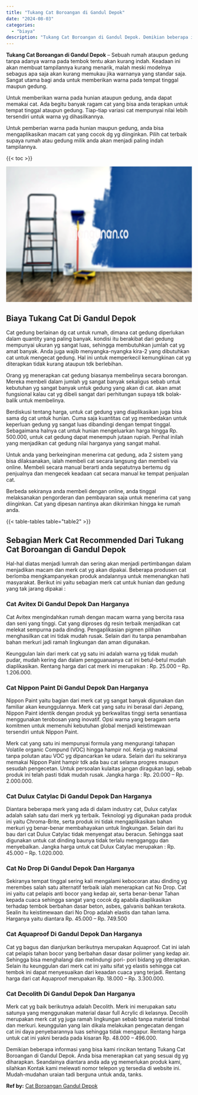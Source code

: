 ```yaml
---
title: "Tukang Cat Boroangan di Gandul Depok"
date: "2024-08-03"
categories: 
  - "biaya"
description: "Tukang Cat Boroangan di Gandul Depok. Demikian beberapa informasi yang bisa kami rincikan tentang Tukang Cat Boroangan di Gandul Depok. Anda bisa menerapkan..."
---
```


**Tukang Cat Boroangan di Gandul Depok** – Sebuah rumah ataupun gedung tanpa adanya warna pada tembok tentu akan kurang indah. Keadaan ini akan membuat tampilannya kurang menarik, malah meski modelnya sebagus apa saja akan kurang memukau jika warnanya yang standar saja. Sangat utama bagi anda untuk memberikan warna pada tempat tinggal maupun gedung.

Untuk memberikan warna pada hunian ataupun gedung, anda dapat memakai cat. Ada begitu banyak ragam cat yang bisa anda terapkan untuk tempat tinggal ataupun gedung. Tiap-tiap variasi cat mempunyai nilai lebih tersendiri untuk warna yg dihasilkannya.

Untuk pemberian warna pada hunian maupun gedung, anda bisa mengaplikasikan macam cat yang cocok dg yg diinginkan. Pilih cat terbaik supaya rumah atau gedung milik anda akan menjadi paling indah tampilannya.

{{< toc >}}

![Tukang Cat Boroangan di Gandul Depok](/images/jasa-cat-murah11.png)

## Biaya Tukang Cat Di Gandul Depok

Cat gedung berlainan dg cat untuk rumah, dimana cat gedung diperlukan dalam quantity yang paling banyak. kondisi itu berakibat dari gedung mempunyai ukuran yg sangat luas, sehingga membutuhkan jumlah cat yg amat banyak. Anda juga wajib menyangka-nyangka kira-2 yang dibutuhkan cat untuk mengecat gedung. Hal ini untuk memperkecil kemungkinan cat yg diterapkan tidak kurang ataupun tdk berlebihan.

Orang yg menerapkan cat gedung biasanya membelinya secara borongan. Mereka membeli dalam jumlah yg sangat banyak sekaligus sebab untuk kebutuhan yg sangat banyak untuk gedung yang akan di cat. akan amat fungsional kalau cat yg dibeli sangat dari perhitungan supaya tdk bolak-balik untuk membelinya.

Berdiskusi tentang harga, untuk cat gedung yang diaplikasikan juga bisa sama dg cat untuk hunian. Cuma saja kuantitas cat yg membedakan untuk keperluan gedung yg sangat luas dibandingi dengan tempat tinggal. Sebagaimana halnya cat untuk hunian mengeluarkan harga hingga Rp. 500.000, untuk cat gedung dapat menempuh jutaan rupiah. Perihal inilah yang menjadikan cat gedung nilai harganya yang sangat mahal.

Untuk anda yang berkeinginan menerima cat gedung, ada 2 sistem yang bisa dilaksanakan, ialah membeli cat secara langsung dan membeli via online. Membeli secara manual berarti anda sepatutnya bertemu dg penjualnya dan mengecek keadaan cat secara manual ke tempat penjualan cat.

Berbeda sekiranya anda membeli dengan online, anda tinggal melaksanakan pengorderan dan pembayaran saja untuk menerima cat yang diinginkan. Cat yang dipesan nantinya akan dikirimkan hingga ke rumah anda.

{{< table-tables table="table2" >}}

## Sebagian Merk Cat Recommended Dari Tukang Cat Boroangan di Gandul Depok

Hal-hal diatas menjadi lumrah dan sering akan menjadi pertimbangan dalam menjadikan macam dan merk cat yg akan dipakai. Beberapa produsen cat berlomba mengkampanyekan produk andalannya untuk memenangkan hati masyarakat. Berikut ini yaitu sebagian merk cat untuk hunian dan gedung yang tak jarang dipakai :

### Cat Avitex Di Gandul Depok Dan Harganya

Cat Avitex mengindahkan rumah dengan macam warna yang bercita rasa dan seni yang tinggi. Cat yang diproses dg resin terbaik menjadikan cat melekat sempurna pada dinding. Pengaplikasian pigmen pilihan menghasilkan cat ini tidak mudah rusak. Selain dari itu tanpa penambahan bahan merkuri jadi ramah lingkungan dan aman digunakan.

Keunggulan lain dari merk cat yg satu ini adalah warna yg tidak mudah pudar, mudah kering dan dalam pengguanaanya cat ini betul-betul mudah diaplikasikan. Rentang harga dari cat merk ini merupakan : Rp. 25.000 – Rp. 1.206.000.

### Cat Nippon Paint Di Gandul Depok Dan Harganya

Nippon Paint yaitu bagian dari merk cat yg sangat banyak digunakan dan familiar akan keunggulannya. Merk cat yang satu ini berasal dari Jepang, Nippon Paint identik dengan produk yg berkwalitas tinggi serta senantiasa menggunakan terobosan yang inovatif. Opsi warna yang beragam serta komitmen untuk memenuhi kebutuhan global menjadi keistimewaan tersendiri untuk Nippon Paint.

Merk cat yang satu ini mempunyai formula yang mengurangi tahapan Volatile organic Compund (VOC) hingga hampir nol. Kerja yg maksimal tanpa polutan atau VOC yg dipancarkan ke udara. Selain dari itu sekiranya memakai Nippon Paint hampir tdk ada bau cat selama progres maupun sesudah pengecetan. Untuk persoalan kulaitas jangan diragukan lagi, sebab produk ini telah pasti tidak mudah rusak. Jangka harga : Rp. 20.000 – Rp. 2.000.000.

### Cat Dulux Catylac Di Gandul Depok Dan Harganya

Diantara beberapa merk yang ada di dalam industry cat, Dulux catylax adalah salah satu dari merk yg terbaik. Teknologi yg digunakan pada produk ini yaitu Chroma-Brite, serta produk ini tidak mengaplikasikan bahan merkuri yg benar-benar membahayakan untuk lingkungan. Selain dari itu bau dari cat Dulux Catylac tidak menyengat atau beracun. Sehingga saat digunakan untuk cat dinding baunya tidak terlalu mengganggu dan menyebalkan. Jangka harga untuk cat Dulux Catylac merupakan : Rp. 45.000 – Rp. 1.020.000.

### Cat No Drop Di Gandul Depok Dan Harganya

Sekiranya tempat tinggal sering kali mengalami kebocoran atau dinding yg merembes salah satu alternatif terbaik ialah menerapkan cat No Drop. Cat ini yaitu cat pelapis anti bocor yang kedap air, serta benar-benar Tahan kepada cuaca sehingga sangat yang cocok dg apabila diaplikasikan terhadap tembok berbahan dasar beton, asbes, galvanis bahkan terakota. Sealin itu keistimewaan dari No Drop adalah elastis dan tahan lama. Harganya yaitu diantara Rp. 45.000 – Rp. 749.500

### Cat Aquaproof Di Gandul Depok Dan Harganya

Cat yg bagus dan dianjurkan berikutnya merupakan Aquaproof. Cat ini ialah cat pelapis tahan bocor yang berbahan dasar dasar polimer yang kedap air. Sehingga bisa menghalangi dan melindungi pori- pori bidang yg diterapkan. Selain itu keunggulan dari merk cat ini yaitu sifat yg elastis sehingga cat tembok ini dapat menyesuaikan dari keaadan cuaca yang terjadi. Rentang harga dari cat Aquaproof merupakan Rp. 18.000 – Rp. 3.300.000.

### Cat Decolith Di Gandul Depok Dan Harganya

Merk cat yg baik berikutnya adalah Decolith. Merk ini merupakan satu satunya yang menggunakan material dasar full Acrylic di kelasnya. Decolih merupakan merk cat yg juga ramah lingkungan sebab tanpa material timbal dan merkuri. keunggulan yang lain dikala melakukan pengecatan dengan cat ini daya penyebarannya luas sehingga tidak mengapur. Rentang harga untuk cat ini yakni berada pada kisaran Rp. 48.000 – 496.000.

Demikian beberapa informasi yang bisa kami rincikan tentang Tukang Cat Boroangan di Gandul Depok. Anda bisa menerapkan cat yang sesuai dg yg diharapkan. Seandainya diantara anda ada yg memerlukan produk kami, silahkan Kontak kami melewati nomor telepon yg tersedia di website ini. Mudah-mudahan uraian tadi berguna untuk anda, tanks.

**Ref by:** [Cat Boroangan Gandul Depok](https://id.wikipedia.org/wiki/Cat)
